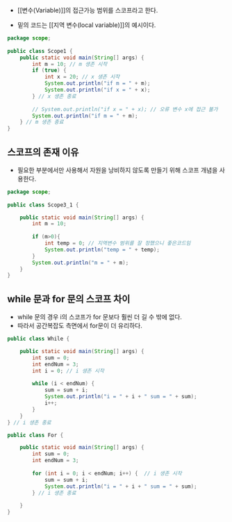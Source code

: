 - [[변수(Variable)]]의 접근가능 범위를 스코프라고 한다.

- 밑의 코드는 [[지역 변수(local variable)]]의 예시이다.

```java
package scope;  
  
public class Scope1 {  
    public static void main(String[] args) {  
        int m = 10; // m 생존 시작  
        if (true) {  
            int x = 20; // x 생존 시작  
            System.out.println("if m = " + m);  
            System.out.println("if x = " + x);  
        } // x 생존 종료  
  
        // System.out.println("if x = " + x); // 오류 변수 x에 접근 불가  
        System.out.println("if m = " + m);  
    } // m 생존 종료  
}
```

## 스코프의 존재 이유

- 필요한 부분에서만 사용해서 자원을 낭비하지 않도록 만들기 위해 스코프 개념을 사용한다.

```java
package scope;  
  
public class Scope3_1 {  

    public static void main(String[] args) {  
        int m = 10;
        
        if (m>0){  
            int temp = 0; // 지역변수 범위를 잘 정했으니 좋은코드임
            System.out.println("temp = " + temp);  
        }  
        System.out.println("m = " + m);  
    }  
}
```

## while 문과 for 문의 스코프 차이

- while 문의 경우 i의 스코프가 for 문보다 훨씬 더 길 수 밖에 없다.
- 따라서 공간복잡도 측면에서 for문이 더 유리하다.

```java
public class While {  

    public static void main(String[] args) {  
        int sum = 0;  
        int endNum = 3;  
        int i = 0; // i 생존 시작
  
        while (i < endNum) {  
            sum = sum + i;  
            System.out.println("i = " + i + " sum = " + sum);  
            i++;  
        }  
    }  
} // i 생존 종료
```

```java
public class For {  

    public static void main(String[] args) {  
        int sum = 0;  
        int endNum = 3;  
  
        for (int i = 0; i < endNum; i++) {  // i 생존 시작
            sum = sum + i;  
            System.out.println("i = " + i + " sum = " + sum);  
        } // i 생존 종료
  
    }  
}
```